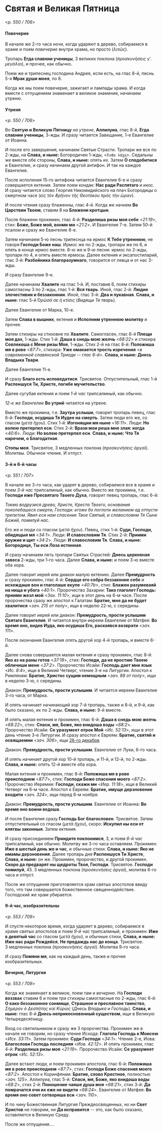 
# Святая и Великая Пятница

<*p. 550 / 706*>

#### Повечерие

В начале же 2-го часа ночи, когда ударяют в дерево, собираемся в храме и поем *повечерие* внутри храма, 
но просто (*λιτῶς*). 

Тропарь **Егда славнии ученицы**, 3 великих поклона (*προσκυνήσεις γʹ. μεγάλαι*), и прочее, как обычно. 

Поем же и трипеснец господина Андрея, если есть, на глас 8-й, песнь 5-я **Мрак души моея**, по 8. 

Когда же мы поем повечерие, зажигает и лампады храма. И когда вместе с отпущением знаменает в великое 
знамение, начинаем утреню.   

#### Утреня

<*p. 550 / 706*>

Во **Святую и Великую Пятницу** *на утрене*, **Аллилуиа**, глас 8-й, **Егда славнии ученицы**, 3-жды. 
И сразу читается Завещание, 1-е Евангелие от Иоанна. 

И после его завершения, начинаем Святые Страсти. Тропари же все по 2-жды, на **Слава, и ныне:** 
Богородичен 1-жды, <`ἔνϑα λάχῃ`>. Седальны же вместе обе стороны, **Слава, и ныне:** опять их.
Затем **О сподобитися** и Евангелие, и сразу начинаем другой антифон. И так на каждое Евангелие. 

После исполения 15-го антифона читается Евангелие 6-е и сразу совершается ектения. Затем поем кондак: 
**Нас ради Распятаго** и икос. И сразу читается слово Георгия Никомидийского на плач Богородицы 
о смертном часе (*εἰς τὸν ϑρῆνον τῆς Θεοτόκου πρὸς τὴν ὥραν*).

И после чтения сразу блаженны, глас 4-й. Когда же начнем **Во Царствии Твоем**, ставим 8 
на **Блажени кротцыи**. 

После блаженн прокимен, глас 4-й: **Разделиша ризы моя себе** <*21:19*>, 
стих: **Боже, Боже мой, вонми ми** <*21:2*>. И Евангелие 7-е. Затем 50-й псалом и сразу же Евангелие 8-е. 

Затем начинаем 5-ю песнь трипеснца на ирмос **К Тебе утреннюю**, не говоря **Господи Боже наш**. 
Ирмос же по 2-жды, тропари же по 6, и опять в конце ирмос вместе. 8-ю же и 9-ю песни: ирмос по 2-жды, 
тропари по 4, и опять вместе ирмосы. 
Далее ектения и эксапостиларий, глас 3-й: **Разбойника благоразумнаго**, говорится от певца и от нас 3-жды.
 
И сразу Евангелие 9-е. 

Далее начинаем **Хвалите** на глас 1-й. И, поставив 6, поем стихиры самогласны 3 по 2-жды, глас 1-й: 
**Вся тварь**. Иной, глас 2-й: **Людие злочестивии и беззаконнии**. Иной, глас 3-й: **Два и лукавная**. 
**Слава, и ныне:** глас 5-й *̔Ορῶσά σε ἡ κτίσις* (*Видящи Тя тварь*). 

Далее Евангелие от Марка, 10-е. 

Затем **Слава в вышних**, ектения и **Исполним утреннюю молитву** и прочее. 

Затем стихиры на стиховне по **Хвалите**. Самогласен, глас 6-й **Плещи моя дах**, 1-жды. 
Стих 1-й: **Даша в снедь мою желчь** <*68:22*> и стихира **Совлекоша с Мене ризы Моя**, 1-жды. 
Стих 2-й на глас 8-й: **Положиша мя в рове** <*87:7*>, стихира: **Уже омакается трость изречения**
<*в современной славянской Триоди -- глас 6-й*>. 
**Слава, и ныне: Днесь Владыка Твари**. 

Далее Евангелие 11-е. 

И сразу **Благо есть исповедатися**. Трисвятое. Отпустительный, глас 1-й **Распеншуся Ти, Христе, 
погибе мучительство**. 

Далее сугубая ектения и поем *1-й час* трипсалмный, как обычно. 

*12-е же Евангелие* **Во утрий** читается на утрене. 

Вместо же прокимна, т.е. **Заутра услыши**, говорит тропарь певец, глас 6-й: **Господи, осудиша Тя Иудее на смерть**. 
Затем люди его же, со гласом (*μετὰ ἥχου*). 
Стих 1-й: **Изгонящии мя ныне** <*16:11*>. Люди: **Но волею претерпел еси**. 
Стих 2-й: **Врази мои реша мне злая: когда** <*40:6*>. Люди: **Но волею претерпел еси**. 
**Слава, и ныне: Что Тя наречем, о Благодатная**. 

**Стопы моя**. Трисвятое, 3 медленных поклона (*προσκυνήσεις ἀργαὶ*). Молитвы. Обычное чтение. И отпуст. 

#### 3-й и 6-й часы

<*p. 551 / 707*>

В начале же 3-го часа, как ударят в дерево, собираемся все в храме и поем *3-й час* трипсалмный, как обычно. 
Вместо же прокимна, т.е. **Господи иже Пресвятаго Твоего Духа**, говорит певец тропарь, глас 6-й: 

*Токмо водрузися древо, Христе, Креста Твоего, основания поколебашеся смерти, Господи: егоже бо поглоти 
желанием ад отпусти трепетом. Явил еси нам спасение Твое Святый, и славословим Тя Сыне Божий, помилуй нас*. 

Его же и люди со гласом (*μετὰ ἥχου*). 
Певец, стих 1-й: **Суди, Господи, обидящыя мя** <*34:1*>. Люди: **И славословим Тя**. 
Стих 2-й: **Приими оружие и щит** <*34:2*>. Люди: **И славословим Тя**.
**Слава, и ныне: Богородице, Ты еси Лоза истинная**. 

И сразу начинаем петь тропари Святых Страстей: **Днесь церковная завеса** 2-жды, три 1-го часа. 
Далее **Слава, и ныне:** и поем 3-ю вместе оба хора. 

Далее говорит иерей или диакон малую ектению. Далее **Премудрость** и сразу прокимен, глас 4-й: 
**Сердце его собра беззаконие себе** и **исхождаше вон и глаголаше вкупе** <*40:7b*>, 
стих: **Блажен разумеваяй на нища и убога** <*40:1*>. 
Пророчество Захарии: **Тако глаголет Господь: приими жезл мой** <*Зах. 11:10*>, ищи в этот день на 6-м часе. 
После пророчества сразу же апостол к Галатам: **Братие, мне да не будет хвалитися** <*зач. 215 от полу*>, 
ищи в неделю 22-ю, с середины. 

Далее говорит иерей или диакон: **Премудрость, прости услышим Святаго Евангелия**. И читается внутри 
иереем Евангелие от Матфея: **Во время оно, видев Иуда, яко осудиша Его, раскаявся возврати** <*зач. 111*>. 

После окончания Евангелия опять другой хор 4-й тропарь, и вместе 6-й. 

Далее снова совершается малая ектения и сразу прокимен, глас 8-й: **Яко аз на раны готов** <*37:18*>, 
стих: **Господи, да не яростию Твоею обличиши мене** <*37:2*>. 
Пророчество Исайи: **Господь дает мне язык** <*Ис. 8:4*>, ищи в Великий Четверг, чтение 3-е на Литургии. 
Апостол к Римлянам: **Братие, Христос сущим немощным** <*зач. 88 от полу*>, ищи в неделю 3-ю, с середины. 

Диакон: **Премудрость, прости услышим**. И читается иереем Евангелие 3-го часа, от Марка. 

И опять начинает начинающий хор 7-й тропарь, также и 8-й, и 9-й, как было сказано, их по 2-жды. 
**Слава, и ныне:** 9-й вместе. 

И опять малая ектения и прокимен, глас 6-й: **Даша в снедь мою желчь** <*68:22*>, 
стих: **Спаси, мя, Боже, яко внидоша воды** <*68:2*>. 
Пророчество Исайи: **Се уразумеет отрок Мой** <*Ис. 52:13*>, ищи в этот день чтение 3-е Литургии. 
И сразу апостол к Евреям: **Братие, святяй и освящаемии** <*зач. 306*>, ищи [26-го декабря](../12_december/12_26_EUR.ru.md). 

Диакон: **Премудрость, прости услышим**. Евангелие от Луки, 6-го часа.

И опять начинает другой хор 10-й тропарь, и 11-й, и 12-й, по 2-жды. **Слава, и ныне:** опять 12-й 
вместе оба хора. 

Малая ектения и прокимен, глас 8-й: **Положиша мя в рове преисподнем** <*87:7*>, 
стих: **Господи Боже спасения моего** <*87:2*>. 
Пророчество Иеремии: **Господи, скажи ми** <*Иер. 11:18*>, ищи в Великий Четверг на 6-м часе. 
Апостол к Евреям: **Братие, имуще дерзновение входити** <*зач. 324*>, ищи перед 6-м ноября.  

Диакон: **Премудрость, прости услышим**. Евангелие от Иоанна: **Во время оно воини ведоша**. 

И после Евангелия сразу **Господь Бог благословен**. Трисвятое. Затем отпустительный со гласом (*μετὰ ἥχου*), 
скоро: **Искупил ны еси от клятвы законныя**. Затем ектения. 

И сразу присоединяем **Приидите поклонимся**, 3, и поем *6-й час* трипсалмный, как обычно. Молитву же 
3-го часа оставляем. 
Прокимен: **Иже в шестый день же и час**, и обычные стихи. **Слава, и ныне: Яко не имамы дерзновения**. 
Далее тропарь дня **Распеншуся Ти Христе**, **Слава, и ныне:** он же. Прокимен, пророчество, и другой 
прокимен. **Скоро да предварят ны щедроты Твоя, Господи**. Трисвятое. **Господи помилуй**, 45. 
3 медленных поклона (*προσκυνήσεις ἀργαί*), молитва 6-го часа и отпуст. 

После же отпущения приготовляется храм святых апостолов ввиду того, что там совершается божественное 
священнодействие. Господский же храм убирается. 

#### 9-й час, изобразительны

<*p. 553 / 709*>

И спустя некоторое время, когда ударяет в дерево, собираемся в храме святых апостолов и поем 
*9-й час* трипсалмный, и прокимен: **Иже в девятый час** со гласом (*μετὰ ἥχου*), и обычные стихи, 
**Слава, и ныне: Иже нас ради Рождейся**, **Не предаждь нас до конца**. Трисвятое.   
3 медленных поклона (*προσκυνήσεις ἀργαί*). Молитва 9-го часа. 

И сразу **Помяни мя**, как на каждый день, также и прочее изобразительных. 

#### Вечерня, Литургия

<*p. 553 / 709*>

Когда же знаменает в великое, поем там и *вечерню*. На **Господи воззвах** ставим 6 и поем 
три стихиры самогласные по 2-жды, глас 6-й: **О како беззаконное сонмище**, **Страшное и преславное 
таинство**, *Σήμερον ὁ Δεσπότης καὶ Κύριος* (*Днесь Владыка и Господь*). 
**Слава, и ныне:** глас 8-й **Днесь неприкосновенный существом**, ищи в Великую Четыредесятницу. 

Вход со светильником и сразу же 3 пророчества. Прокимен же в начале не говорим, но сразу 
чтение Исхода: **Глагола Господь к Моисею** <*Исх. 33:11*>. 
Затем прокимен: **Суди Господи** <*34:1*>. 
Чтение 2-е, Иова: **Благослови Господь последняя** <*Иов. 42:12*>. 
И опять прокимен, глас 4-й: **Разделиша ризы моя** <*21:19*>. 
Пророчество Исайи: **Се уразумеет отрок** <*Ис. 52:13*>. 

Далее встают люди, и поем прокимен апостола, глас 6-й: **Положиша мя в рове преисподнем** <*87:7*>, 
стих: **Господи Боже спасения моего** <*87:2*>. 
Апостол к Коринфянам: **Братие, слово Крестное**, полностью <*зач. 125*>. 
Аллилуиа, глас 5-й: **Спаси, мя, Боже, яко внидоша воды** <*68:2*>, 
стих 2-й: **Поношение чаяше душа моя** <*68:21*>, 
стих 3-й: **Да помрачатся очи их еже не видети** <*68:24*>. 
Евангелие от Матфея: **Во время оно совет сотвориша вси** <*зач. 110*>. 

И по чину Божественная Литургия Преждеосвященных, но ни **Свет Христов** не говорим, ни **Да исправится** -- 
это, как было сказано, оставляется в Великую Среду. 

После же отпущения....